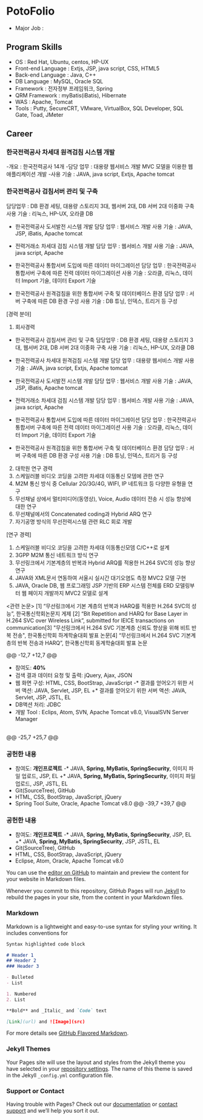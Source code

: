 # PotoFolio

- Major Job : 

## Program Skills
- OS : Red Hat, Ubuntu, centos, HP-UX
- Front-end Language : Extjs, JSP, java script, CSS, HTML5
- Back-end Language : Java, C++
- DB Language : MySQL, Oracle SQL
- Framework : 전자정부 프레임워크, Spring
- QRM Framework : myBatis(iBatis), Hibernate
- WAS : Apache, Tomcat
- Tools : Putty, SecureCRT, VMware, VirtualBox, SQL Developer, SQL Gate, Toad, JMeter

## Career

### 한국전력공사 차세대 원격검침 시스템 개발
-개요 : 한국전력공사 14개
-담당 업무 : 대용량 웹서비스 개발 MVC 모델을 이용한 웹 애플리케이션 개발
-사용 기술 : JAVA, java script, Extjs, Apache tomcat

### 한국전력공사 검침서버 관리 및 구축
담당업무 : DB 환경 세팅, 대용량 스토리지 3대, 웹서버 2대, DB 서버 2대 이중화 구축 
사용 기술 : 리눅스, HP-UX, 오라클 DB

- 한국전력공사 도서발전 시스템 개발
담당 업무 : 웹서비스 개발
사용 기술 : JAVA, JSP, iBatis, Apache tomcat

- 전력거래소 차세대 검침 시스템 개발
담당 업무 : 웹서비스 개발
사용 기술 : JAVA, java script, Apache

- 한국전력공사 통합서버 도입에 따른 데이터 마이그레이션 
담당 업무 : 한국전력공사 통합서버 구축에 따른 전력 데이터 마이그레이션
사용 기술 : 오라클, 리눅스, 데이터 Import 기술, 데이터 Export 기술 

- 한국전력공사 원격검침을 위한 통합서버 구축 및 데이터베이스 환경
담당 업무 : 서버 구축에 따른 DB 환경 구성
사용 기술 : DB 튜닝, 인덱스, 트리거 등 구성


[경력 분야]

1. 회사경력

- 한국전력공사 검침서버 관리 및 구축
담당업무 : DB 환경 세팅, 대용량 스토리지 3대, 웹서버 2대, DB 서버 2대 이중화 구축 
사용 기술 : 리눅스, HP-UX, 오라클 DB

- 한국전력공사 차세대 원격검침 시스템 개발
담당 업무 : 대용량 웹서비스 개발
사용 기술 : JAVA, java script, Extjs, Apache tomcat

- 한국전력공사 도서발전 시스템 개발
담당 업무 : 웹서비스 개발
사용 기술 : JAVA, JSP, iBatis, Apache tomcat

- 전력거래소 차세대 검침 시스템 개발
담당 업무 : 웹서비스 개발
사용 기술 : JAVA, java script, Apache

- 한국전력공사 통합서버 도입에 따른 데이터 마이그레이션 
담당 업무 : 한국전력공사 통합서버 구축에 따른 전력 데이터 마이그레이션
사용 기술 : 오라클, 리눅스, 데이터 Import 기술, 데이터 Export 기술 

- 한국전력공사 원격검침을 위한 통합서버 구축 및 데이터베이스 환경
담당 업무 : 서버 구축에 따른 DB 환경 구성
사용 기술 : DB 튜닝, 인덱스, 트리거 등 구성


2. 대학원 연구 경력
1. 스케일러블 비디오 코딩을 고려한 차세대 이동통신 모뎀에 관한 연구
2. M2M 통신 방식 중 Cellular 2G/3G/4G, WIFI, IP 네트워크 등 다양한 유형을 연구
3. 무선채널 상에서 멀티미디어(동영상), Voice, Audio 데이터 전송 시 성능 향상에 대한 연구
4. 무선채널에서의 Concatenated coding과 Hybrid ARQ 연구
5. 자기공명 방식의 무선전력시스템 관련 RLC 회로 개발
  

[연구 경력]

1. 스케일러블 비디오 코딩을 고려한 차세대 이동통신모뎀 C/C++로 설계 
2. 3GPP M2M 통신 네트워크 방식 연구
3. 무선링크에서 기본계층의 반복과 Hybrid ARQ를 적용한 H.264 SVC의 성능 향상 연구
4. JAVA와 XML문서 연동하여 서울시 실시간 대기오염도 측정 MVC2 모델 구현
5. JAVA, Oracle DB, 웹 프로그래밍 JSP 기반의 ERP 시스템 전체를 ERD 모델링부터 웹 페이지 개발까지 MVC2 모델로 설계

<관련 논문>
[1] “무선링크에서 기본 계층의 반복과 HARQ를 적용한 H.264 SVC의 성능”, 한국통신학회논문지 게제 [2] “Bit Repetition and HARQ for Base Layer in H.264 SVC over Wireless Link”, submitted for IEICE transactions on communication[3] "무선링크에서 H.264 SVC 기본계층 신뢰도 향상을 위해 비트 반복 전송", 한국통신학회 하계학술대회 발표 논문[4] “무선링크에서 H.264 SVC 기본계층의 반복 전송과 HARQ”, 한국통신학회 동계학술대회 발표 논문


@@ -12,7 +12,7 @@
  * 참여도: **40%**
  * 검색 결과 데이터 요청 및 출력: jQuery, Ajax, JSON
  * 웹 화면 구성: HTML, CSS, BootStrap, JavaScript
 -* 결과를 얻어오기 위한 서버 액션: JAVA, Servlet, JSP, EL
 +* 결과를 얻어오기 위한 서버 액션: JAVA, Servlet, JSP, JSTL, EL
  * DB액션 처리: JDBC
  * 개발 Tool : Eclips, Atom, SVN, Apache Tomcat v8.0, VisualSVN Server Manager
  <br>
 @@ -25,7 +25,7 @@
  
  ### 공헌한 내용
  * 참여도: **개인프로젝트**
 -* JAVA, **Spring, MyBatis, SpringSecurity**, 이미지 파일 업로드, JSP, EL
 +* JAVA, **Spring, MyBatis, SpringSecurity**, 이미지 파일 업로드, JSP, JSTL, EL
  * Git(SourceTree), GitHub
  * HTML, CSS, BootStrap, JavaScript, jQuery
  * Spring Tool Suite, Oracle, Apache Tomcat v8.0
 @@ -39,7 +39,7 @@
  
  ### 공헌한 내용
  * 참여도: **개인프로젝트**
 -* JAVA, **Spring, MyBatis, SpringSecurity**, JSP, EL
 +* JAVA, **Spring, MyBatis, SpringSecurity**, JSP, JSTL, EL
  * Git(SourceTree), GitHub
  * HTML, CSS, BootStrap, JavaScript, jQuery
  * Eclipse, Atom, Oracle, Apache Tomcat v8.0



You can use the [editor on GitHub](https://github.com/SungKyunAhn/sungkyunahn.github.com/edit/master/README.md) to maintain and preview the content for your website in Markdown files.

Whenever you commit to this repository, GitHub Pages will run [Jekyll](https://jekyllrb.com/) to rebuild the pages in your site, from the content in your Markdown files.

### Markdown

Markdown is a lightweight and easy-to-use syntax for styling your writing. It includes conventions for

```markdown
Syntax highlighted code block

# Header 1
## Header 2
### Header 3

- Bulleted
- List

1. Numbered
2. List

**Bold** and _Italic_ and `Code` text

[Link](url) and ![Image](src)
```

For more details see [GitHub Flavored Markdown](https://guides.github.com/features/mastering-markdown/).

### Jekyll Themes

Your Pages site will use the layout and styles from the Jekyll theme you have selected in your [repository settings](https://github.com/SungKyunAhn/sungkyunahn.github.com/settings). The name of this theme is saved in the Jekyll `_config.yml` configuration file.

### Support or Contact

Having trouble with Pages? Check out our [documentation](https://help.github.com/categories/github-pages-basics/) or [contact support](https://github.com/contact) and we’ll help you sort it out.
